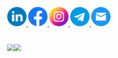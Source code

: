 <a href="https://www.linkedin.com/in/ivan-danyliuk/">
  <img width="45px" src="linkedin.png" />
</a>
<a href="https://www.facebook.com/ivan.a.danyliuk">
  <img width="45px" src="facebook.png" />
</a>
<a href="https://www.instagram.com/daniliuk.ivan">
  <img width="45px" src="instagram.png" />
</a>
<a href="#">
  <img width="45px" src="telegram.png" />
</a>
<a href="mailto:ivandaniliuk@gmail.com">
  <img width="45px" src="mail.png" />
</a>

# 

<img align="left" height="150px" src="https://github-readme-stats-sigma-five.vercel.app/api?username=IvanDanyliuk" />
<img align="left" height="150px" src="https://github-readme-stats-sigma-five.vercel.app/api/top-langs/?username=IvanDanyliuk&layout=compact" />
